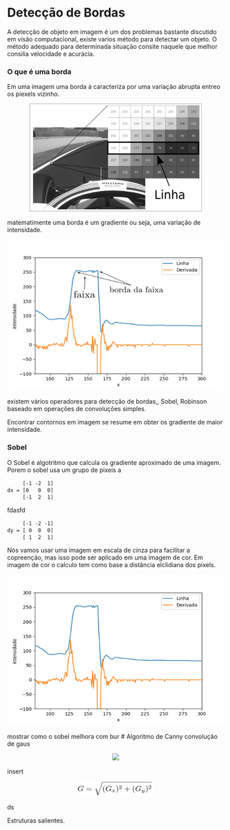 # Detecção de Bordas
A detecção de objeto em imagem é um dos problemas bastante discutido em visão computacional,
existe varios método para detectar um objeto. O método adequado para determinada situação consite naquele que melhor consilia velocidade e acurácia.


### O que é uma borda
Em uma imagem uma borda á caracteriza por uma variação abrupta entreo os piexels vizinho.

<div align="center">
    <p align="center">
    <img src="../imagens/cap1/img_linha.png" width="400" height="250"/>
    </p>
</div>

matematimente uma borda é um gradiente ou seja, uma variação de intensidade.
<div align="center">
    <p align="center">
    <img src="../imagens/cap1/df.png" width="500" height="350"/>
    </p>
</div>
existem vários operadores para detecção de bordas,, Sobel, Robinson
baseado em operações de convoluções simples.

Encontrar contornos em imagem se resume em obter os gradiente de maior intensidade.
### Sobel
O Sobel é algotritmo que calcula os gradiente aproximado de uma imagem. Porem o sobel usa um grupo de pixeis a

         [-1 -2  1]
    dx = [0   0  0]
         [-1  2  1] 

fdasfd

         [-1 -2 -1]
    dy = [ 0  0  0]
         [ 1  2  1] 
Nós vamos usar uma imagem em escala de cinza para facilitar a copreenção, mas 
isso pode ser aplicado em uma imagem de cor. Em imagem de cor o calculo tem como base a distância elclidiana dos
pixels.
<div align="center">
    <p align="center">
    <img src="../imagens/cap1/gauss.gif" width="500" height="350"/>
    </p>
</div>  
mostrar como o sobel melhora com bur       
# Algoritmo de Canny
convolução de gaus
<div align="center">
         <p align="center">
         <img src="https://render.githubusercontent.com/render/math?math=G =\sqrt{{(G_x)^2} %2B {(G_y)^2}}">
         </p>
 </div>


insert
<div align="center">
    <p align="center">
    <img src="../imagens/cap1/eq_grad.png" width="180" height="35"/>
    </p>
</div>
ds

Estruturas salientes.